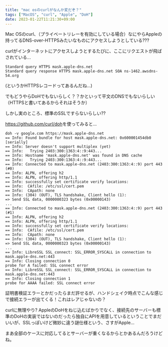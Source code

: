 ```yaml
---
title: "mac osのcurlがなんか変だぞ？"
tags: ["MacOS", "curl", "Apple", "DoH"]
date: 2023-01-22T11:21:30+09:00
---
```


Mac OSのcurl、（プライベートリレーを有効にしている場合）なにやらAppleの持ってるDNS-over-HTTPSみたいなものにアクセスしようとしている???

curlがインターネットにアクセスしようとするたびに、ここにリクエストが飛ばされている...

```
Standard query HTTPS mask.apple-dns.net
Standard query response HTTPS mask.apple-dns.net SOA ns-1462.awsdns-54.org
```

(というかHTTPSレコードってあるんだね...)

でもどうやらDoHでもないらしく？？かといって平文のDNSでもないらしい（HTTPSと書いてあるからそれはそうか）

しかし実のところ、標準のSSLですらないらしい??

<https://github.com/curl/doh>を使ってみると...

```
doh -v google.com https://mask.apple-dns.net
== Info: Found bundle for host mask.apple-dns.net: 0x600001454db0 [serially]
== Info: Server doesn't support multiplex (yet)
== Info:   Trying 2403:300:1363:4::9:443...
== Info: Hostname 'mask.apple-dns.net' was found in DNS cache
== Info:   Trying 2403:300:1363:4::9:443...
== Info: Connected to mask.apple-dns.net (2403:300:1363:4::9) port 443 (#0)
== Info: ALPN, offering h2
== Info: ALPN, offering http/1.1
== Info: successfully set certificate verify locations:
== Info:  CAfile: /etc/ssl/cert.pem
== Info:  CApath: none
== Info: (304) (OUT), TLS handshake, Client hello (1):
=> Send SSL data, 0000000323 bytes (0x00000143)
...
== Info: Connected to mask.apple-dns.net (2403:300:1363:4::9) port 443 (#1)
== Info: ALPN, offering h2
== Info: ALPN, offering http/1.1
== Info: successfully set certificate verify locations:
== Info:  CAfile: /etc/ssl/cert.pem
== Info:  CApath: none
== Info: (304) (OUT), TLS handshake, Client hello (1):
=> Send SSL data, 0000000323 bytes (0x00000143)
...
== Info: LibreSSL SSL_connect: SSL_ERROR_SYSCALL in connection to mask.apple-dns.net:443
== Info: Closing connection 0
probe for A failed: SSL connect error
== Info: LibreSSL SSL_connect: SSL_ERROR_SYSCALL in connection to mask.apple-dns.net:443
== Info: Closing connection 1
probe for AAAA failed: SSL connect error
```

証明書検証エラーとかだったらまだ許せるが、ハンドシェイク時点でこんな感じで接続エラーが出てくる！これはレアじゃないの？

curlに無理やり? AppleのDoHをねじ込むばかりでなく、接続先のサーバーも標準のDoHの実装ではないのだったら独自にAPIを用意しているということでまだいいが、SSLっぽいけど微妙に違う謎仕様という、さすがApple...

まあ全部のケースに対応してるとサーバーが重くなるからとかあるんだろうけどね。